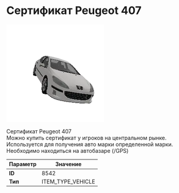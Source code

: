 # Сертификат Peugeot 407

![Item Image](../img/8542.webp?raw=true)

Сертификат Peugeot 407<br>Можно купить сертификат у игроков на центральном рынке.<br>Используется для получения авто марки определенной марки.<br>Необходимо находиться на автобазаре (/GPS)


| Параметр | Значение |
|----------|----------|
| **ID** | 8542 |
| **Тип** | ITEM_TYPE_VEHICLE |

